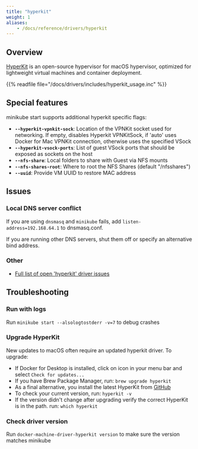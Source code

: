 ```yaml
---
title: "hyperkit"
weight: 1
aliases:
    - /docs/reference/drivers/hyperkit
---
```


## Overview

[HyperKit](https://github.com/moby/hyperkit) is an open-source hypervisor for macOS hypervisor, optimized for lightweight virtual machines and container deployment.

{{% readfile file="/docs/drivers/includes/hyperkit_usage.inc" %}}

## Special features

minikube start supports additional hyperkit specific flags:

* **`--hyperkit-vpnkit-sock`**: Location of the VPNKit socket used for networking. If empty, disables Hyperkit VPNKitSock, if 'auto' uses Docker for Mac VPNKit connection, otherwise uses the specified VSock
* **`--hyperkit-vsock-ports`**: List of guest VSock ports that should be exposed as sockets on the host
* **`--nfs-share`**: Local folders to share with Guest via NFS mounts
* **`--nfs-shares-root`**: Where to root the NFS Shares (default "/nfsshares")
* **`--uuid`**: Provide VM UUID to restore MAC address

## Issues

### Local DNS server conflict

If you are using `dnsmasq` and `minikube` fails, add `listen-address=192.168.64.1` to dnsmasq.conf.

If you are running other DNS servers, shut them off or specify an alternative bind address.

### Other

* [Full list of open 'hyperkit' driver issues](https://github.com/kubernetes/minikube/labels/co%2Fhyperkit)

## Troubleshooting


### Run with logs
Run `minikube start --alsologtostderr -v=7` to debug crashes

### Upgrade HyperKit
New updates to macOS often require an updated hyperkit driver. To upgrade:

* If Docker for Desktop is installed, click on icon in your menu bar and select `Check for updates...`
* If you have Brew Package Manager, run: `brew upgrade hyperkit`
* As a final alternative, you install the latest HyperKit from [GitHub](https://github.com/moby/hyperkit/releases)
* To check your current version, run: `hyperkit -v`
* If the version didn't change after upgrading verify the correct HyperKit is in the path. run: `which hyperkit`

### Check driver version
Run `docker-machine-driver-hyperkit version` to make sure the version matches minikube
